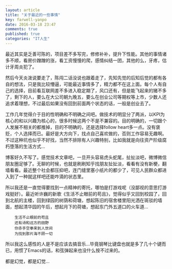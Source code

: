 ```yaml
---
layout: article
title: "关于最近的一些事情"
key: farwell-yanpo
date: 2016-03-18 23:47
comments: true
published: true
categories: "IT人生"
---
```

   
   最近其实是乏善可陈的，项目差不多写完，修修补补，提升下性能。其他的事情诸多不顺，看房价蹭蹭的涨，看工资慢慢的爬，感情纠结一团，其他的么，牙疼，估计牙周炎犯了。

   然后今天炎泼说要走了，陈闯二话没说也跟着走了，先知先觉的后知后觉的都有各自的想法，只是我比较懵逼，可能最近事情多了，精力都不在这上面。每个人有自己的选择，目前看互联网差不多进入稳定期了，风口还有，但是能飞起来的猪不多了，剩下的人，要么在大公司朝九晚五，要么在创业公司等期权等上市，少数人还追求着理想，不过最后如果没有回到前面两个状态的话，一般是创业去了。

   工作几年觉得介于目的性明确和不明确之间吧。做技术的明显分了两派，以KPI为核心的和以兴趣为核心的，很多时候这两个不是不兼容的。目的明确的，一切跟个人发展不相关的都推掉，目的不明确的，还是选择follow heart多一点。没有褒贬，个人选择而已。最好是大方向下，找点自己喜欢做的，否则工作容易无趣啊。不过这种坑也似乎不好找，当然不排除有人兴趣特别，比如我就是向往资产阶级腐朽堕落的生活方式...

   博客好久不写了。感觉技术文章吧，一旦开头容易虎头蛇尾，扯扯淡吧，微博微信朋友圈足够了。无聊的时候，也就是刷刷知乎找朋友扯扯淡，看看有没有新梗，翻墙看看。最近整个社会都压抑吧，连门缝里塞小纸片的都少了，可见人民群众都进入到了一种就这样吧还能咋滴的状态里。

   所以我还是一直觉得要找到一点精神的寄托，哪怕是打游戏呢（没鄙视的意思打游戏挺好）。最近听许巍的新歌《生活不止眼前的苟且》，觉得似乎又回到校园了，回到北航的主楼，回到绿园的树荫和荷塘，想起陈旧的宿舍楼里阳光洒在斑驳的墙面，想起清华园的午后，想起月下的荷塘，想起东门外五道口的火车道...

	    生活不止眼前的苟且
		还有诗和远方的田野
		你赤手空拳来到人世间
		为找到那片海不顾一切

   所以我这么感性的人是不是应该去搞音乐...毕竟钢琴比键盘也就是多了几十个键而已，用惯了Emacs的话，和弦弹起来也没什么按不过来的。

   都是幻觉，都是幻觉...